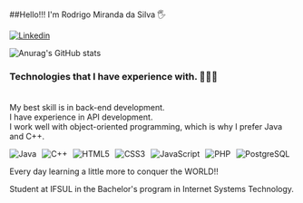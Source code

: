 ##Hello!!! I'm Rodrigo Miranda da Silva 🖐️

[![Linkedin](https://img.shields.io/badge/LinkedIn-0077B5?style=for-the-badge&logo=linkedin&logoColor=white)](https://www.linkedin.com/in/rodrigo-miranda-da-silva-8371bb26a/)

![Anurag's GitHub stats](https://github-readme-stats.vercel.app/api?username=Monzaimon&show_icons=true&theme=radical)

### Technologies that I have experience with. 👨🏻‍🏫<br/><br/>

My best skill is in back-end development.<br/>
I have experience in API development.<br/>
I work well with object-oriented programming, which is why I prefer Java and C++.<br/>

<div style="display: flex; gap: 10px; flex-wrap: wrap;">
  <img alt="Java" src="https://img.shields.io/badge/Java-ED8B00?style=for-the-badge&logo=openjdk&logoColor=white" />
  <img alt="C++" src="https://img.shields.io/badge/C%2B%2B-00599C?style=for-the-badge&logo=c%2B%2B&logoColor=white" />
  <img alt="HTML5" src="https://img.shields.io/badge/HTML5-E34F26?style=for-the-badge&logo=html5&logoColor=white" />
  <img alt="CSS3" src="https://img.shields.io/badge/CSS3-1572B6?style=for-the-badge&logo=css3&logoColor=white" />
  <img alt="JavaScript" src="https://img.shields.io/badge/JavaScript-F7DF1E?style=for-the-badge&logo=javascript&logoColor=black" />
  <img alt="PHP" src="https://img.shields.io/badge/PHP-777BB4?style=for-the-badge&logo=php&logoColor=white" />
  <img alt="PostgreSQL" src="https://img.shields.io/badge/PostgreSQL-316192?style=for-the-badge&logo=postgresql&logoColor=white" />
</div>

Every day learning a little more to conquer the WORLD!!

Student at IFSUL in the Bachelor's program in Internet Systems Technology.
